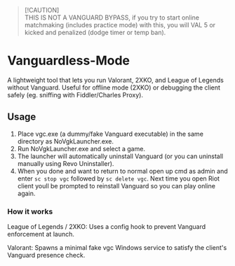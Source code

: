 >  [!CAUTION]  
> THIS IS NOT A VANGUARD BYPASS, if you try to start online matchmaking (includes practice mode) with this, you will VAL 5 or kicked and penalized (dodge timer or temp ban).

# Vanguardless-Mode
A lightweight tool that lets you run Valorant, 2XKO, and League of Legends without Vanguard. Useful for offline mode (2XKO) or debugging the client safely (eg. sniffing with Fiddler/Charles Proxy).

## Usage
1. Place vgc.exe (a dummy/fake Vanguard executable) in the same directory as NoVgkLauncher.exe.
2. Run NoVgkLauncher.exe and select a game.
3. The launcher will automatically uninstall Vanguard (or you can uninstall manually using Revo Uninstaller).
4. When you done and want to return to normal open up cmd as admin and enter `sc stop vgc` followed by `sc delete vgc`. Next time you open Riot client youll be prompted to reinstall Vanguard so you can play online again.

### How it works
League of Legends / 2XKO: Uses a config hook to prevent Vanguard enforcement at launch.

Valorant: Spawns a minimal fake vgc Windows service to satisfy the client's Vanguard presence check.
